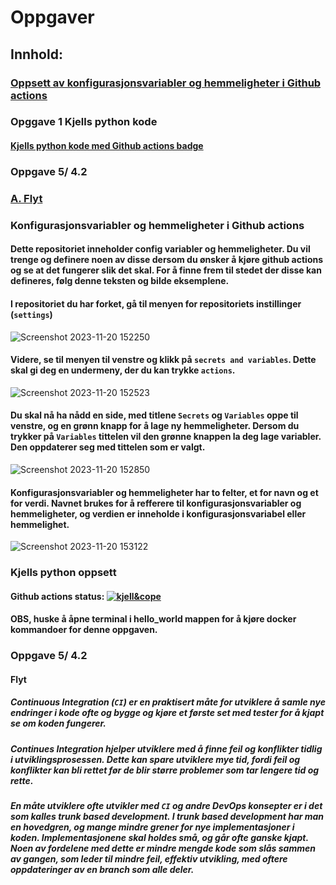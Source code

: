 # Oppgaver

## Innhold:

### [Oppsett av konfigurasjonsvariabler og hemmeligheter i Github actions](#konfigurasjonsvariabler-og-hemmeligheter-i-github-actions)

### Opggave 1 Kjells python kode
#### [Kjells python kode med Github actions badge](#kjells-python-oppsett)

### Oppgave 5/ 4.2
### [A. Flyt](#flyt)


### Konfigurasjonsvariabler og hemmeligheter i Github actions

#### Dette repositoriet inneholder config variabler og hemmeligheter. Du vil trenge og definere noen av disse dersom du ønsker å kjøre github actions og se at det fungerer slik det skal. For å finne frem til stedet der disse kan defineres, følg denne teksten og bilde eksemplene.
#### I repositoriet du har forket, gå til menyen for repositoriets instillinger (`settings`)

![Screenshot 2023-11-20 152250](https://github.com/Personal-Hoyskolen-Kristiania-Work/DevOps-Exam/assets/56083504/e10e1cc5-c76e-41f0-847a-3fcb8a1ae49e)

#### Videre, se til menyen til venstre og klikk på `secrets and variables`. Dette skal gi deg en undermeny, der du kan trykke `actions`.

![Screenshot 2023-11-20 152523](https://github.com/Personal-Hoyskolen-Kristiania-Work/DevOps-Exam/assets/56083504/2a3b55cd-b40b-4cfc-97fe-2bc2ad02c005)

#### Du skal nå ha nådd en side, med titlene `Secrets` og `Variables` oppe til venstre, og en grønn knapp for å lage ny hemmeligheter. Dersom du trykker på `Variables` tittelen vil den grønne knappen la deg lage variabler. Den oppdaterer seg med tittelen som er valgt.

![Screenshot 2023-11-20 152850](https://github.com/Personal-Hoyskolen-Kristiania-Work/DevOps-Exam/assets/56083504/bc51714b-ae82-420e-b944-b31e1e9deaad)

#### Konfigurasjonsvariabler og hemmeligheter har to felter, et for navn og et for verdi. Navnet brukes for å refferere til konfigurasjonsvariabler og hemmeligheter, og verdien er inneholde i konfigurasjonsvariabel eller hemmelighet.

![Screenshot 2023-11-20 153122](https://github.com/Personal-Hoyskolen-Kristiania-Work/DevOps-Exam/assets/56083504/c6c79b21-bf7a-4f48-b510-056f231e5be0)

### Kjells python oppsett
#### Github actions status: [![kjell&cope](https://github.com/Personal-Hoyskolen-Kristiania-Work/DevOps-Exam/actions/workflows/kjell&cope.yml/badge.svg)](https://github.com/Personal-Hoyskolen-Kristiania-Work/DevOps-Exam/actions/workflows/kjell&cope.yml)

#### OBS, huske å åpne terminal i hello_world mappen for å kjøre docker kommandoer for denne oppgaven.

### Oppgave 5/ 4.2

#### Flyt

##### Continuous Integration (`CI`) er en praktisert måte for utviklere å samle nye endringer i kode ofte og bygge og kjøre et første set med tester for å kjapt se om koden fungerer.
##### Continues Integration hjelper utviklere med å finne feil og konflikter tidlig i utviklingsprosessen. Dette kan spare utviklere mye tid, fordi feil og konflikter kan bli rettet før de blir større problemer som tar lengere tid og rette.
##### En måte utviklere ofte utvikler med `CI` og andre DevOps konsepter er i det som kalles trunk based development. I trunk based development har man en hovedgren, og mange mindre grener for nye implementasjoner i koden. Implementasjonene skal holdes små, og går ofte ganske kjapt. Noen av fordelene med dette er mindre mengde kode som slås sammen av gangen, som leder til mindre feil, effektiv utvikling, med oftere oppdateringer av en branch som alle deler.